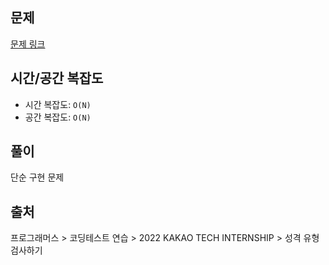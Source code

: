 ## 문제

[문제 링크](https://school.programmers.co.kr/learn/courses/30/lessons/118666)

## 시간/공간 복잡도

- 시간 복잡도: `O(N)`
- 공간 복잡도: `O(N)`

## 풀이

단순 구현 문제

## 출처

프로그래머스 > 코딩테스트 연습 > 2022 KAKAO TECH INTERNSHIP > 성격 유형 검사하기
